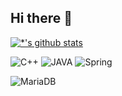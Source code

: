 ## Hi there 👋

<!--
**cheonghaa/cheonghaa** is a ✨ _special_ ✨ repository because its `README.md` (this file) appears on your GitHub profile.

Here are some ideas to get you started:

- 🔭 I’m currently working on ...
- 🌱 I’m currently learning ...
- 👯 I’m looking to collaborate on ...
- 🤔 I’m looking for help with ...
- 💬 Ask me about ...
- 📫 How to reach me: ...
- 😄 Pronouns: ...
- ⚡ Fun fact: ...
-->

[![*'s github stats](https://github-readme-stats.vercel.app/api?username=cheonghaa)](https://github.com/cheonghaa)


![C++](https://img.shields.io/badge/-C++-123456?style=flat-square&logo=C++&logoColor=black)
![JAVA](https://img.shields.io/badge/-JAVA-007396?style=flat&logo=Java&logoColor=ffffff)
![Spring](https://img.shields.io/badge/-Spring-6DB33F?style=for-the-badge&logo=Spring&logoColor=white)

![MariaDB](https://img.shields.io/badge/-MariaDB-1F305F?style=flat-square&logo=mariadb&logoColor=white)
